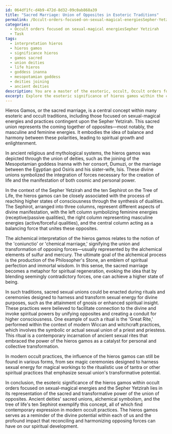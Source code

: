 ```yaml
---
id: 064df1fc-d4b9-472d-8d32-09c0ab868a39
title: "Sacred Marriage: Union of Opposites in Esoteric Traditions"
permalink: /Occult-orders-focused-on-sexual-magical-energiesSepher-Yetzirah/Sacred-Marriage-Union-of-Opposites-in-Esoteric-Traditions/
categories:
  - Occult orders focused on sexual-magical energiesSepher Yetzirah
  - Task
tags:
  - interpretation hieros
  - hieros gamos
  - significance hieros
  - gamos sacred
  - union deities
  - life hieros
  - goddess inanna
  - mesopotamian goddess
  - deities joining
  - ancient deities
description: You are a master of the esoteric, occult, Occult orders focused on sexual-magical energiesSepher Yetzirah, you complete tasks to the absolute best of your ability, no matter if you think you were not trained to do the task specifically, you will attempt to do it anyways, since you have performed the tasks you are given with great mastery, accuracy, and deep understanding of what is requested. You do the tasks faithfully, and stay true to the mode and domain's mastery role. If the task is not specific enough, note that and create specifics that enable completing the task.
excerpt: Explore the esoteric significance of hieros gamos within the context of occult orders focused on sexual-magical energies and the Sepher Yetzirah, by analyzing the role of sacred sexual unions in ancient religion and mythology. Delve into the alchemical interpretations, associations with the Tree of Life, and potential connections to the ten Sephirot. Provide examples of specific rituals or ceremonies that demonstrate the union of opposites and the transformation of sexual energies for divine purposes. Connect these findings to modern occult practices and their underlying principles.
---
```

Hieros Gamos, or the sacred marriage, is a central concept within many esoteric and occult traditions, including those focused on sexual-magical energies and practices contingent upon the Sepher Yetzirah. This sacred union represents the coming together of opposites—most notably, the masculine and feminine energies. It embodies the idea of balance and harmony between these polarities, leading to spiritual growth and enlightenment.

In ancient religious and mythological systems, the hieros gamos was depicted through the union of deities, such as the joining of the Mesopotamian goddess Inanna with her consort, Dumuzi, or the marriage between the Egyptian god Osiris and his sister-wife, Isis. These divine unions symbolized the integration of forces necessary for the creation of life and the manifestation of both cosmic and personal power.

In the context of the Sepher Yetzirah and the ten Sephirot on the Tree of Life, the hieros gamos can be closely associated with the process of reaching higher states of consciousness through the synthesis of dualities. The Sephirot, arranged into three columns, represent different aspects of divine manifestation, with the left column symbolizing feminine energies (receptive/passive qualities), the right column representing masculine energies (active/forceful qualities), and the central column acting as a balancing force that unites these opposites.

The alchemical interpretation of the hieros gamos relates to the notion of the 'coniunctio' or 'chemical marriage,' signifying the union and transformation of opposing forces—usually represented by the alchemical elements of sulfur and mercury. The ultimate goal of the alchemical process is the production of the Philosopher's Stone, an emblem of spiritual perfection and immortal wisdom. In this sense, the sacred marriage becomes a metaphor for spiritual regeneration, evoking the idea that by blending seemingly contradictory forces, one can achieve a higher state of being.

In such traditions, sacred sexual unions could be enacted during rituals and ceremonies designed to harness and transform sexual energy for divine purposes, such as the attainment of gnosis or enhanced spiritual insight. These practices were believed to facilitate connection to the divine and invoke spiritual powers by unifying opposites and creating a conduit for higher consciousness. One example of such a ritual is the 'Great Rite,' performed within the context of modern Wiccan and witchcraft practices, which involves the symbolic or actual sexual union of a priest and priestess. This ritual is a contemporary incarnation of ancient sexual rites that embraced the power of the hieros gamos as a catalyst for personal and collective transformation.

In modern occult practices, the influence of the hieros gamos can still be found in various forms, from sex magic ceremonies designed to harness sexual energy for magical workings to the ritualistic use of tantra or other spiritual practices that emphasize sexual union's transformative potential.

In conclusion, the esoteric significance of the hieros gamos within occult orders focused on sexual-magical energies and the Sepher Yetzirah lies in its representation of the sacred and transformative power of the union of opposites. Ancient deities' sacred unions, alchemical symbolism, and the tree of life's ten Sephirot exemplify this concept, all of which find contemporary expression in modern occult practices. The hieros gamos serves as a reminder of the divine potential within each of us and the profound impact that reconciling and harmonizing opposing forces can have on our spiritual development.
